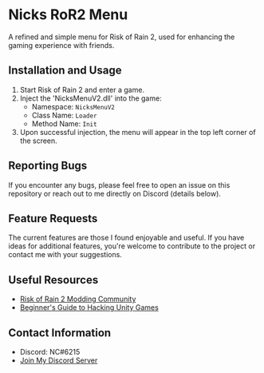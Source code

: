 # Nicks RoR2 Menu
A refined and simple menu for Risk of Rain 2, used for enhancing the gaming experience with friends.

## Installation and Usage
1. Start Risk of Rain 2 and enter a game.
2. Inject the 'NicksMenuV2.dll' into the game:
   - Namespace: `NicksMenuV2`
   - Class Name: `Loader`
   - Method Name: `Init`
3. Upon successful injection, the menu will appear in the top left corner of the screen.

## Reporting Bugs
If you encounter any bugs, please feel free to open an issue on this repository or reach out to me directly on Discord (details below).

## Feature Requests
The current features are those I found enjoyable and useful. If you have ideas for additional features, you're welcome to contribute to the project or contact me with your suggestions.

## Useful Resources
- [Risk of Rain 2 Modding Community](https://www.unknowncheats.me/forum/other-fps-games/328979-ror2-risk-rain2.html)
- [Beginner's Guide to Hacking Unity Games](https://www.unknowncheats.me/forum/unity/285864-beginners-guide-hacking-unity-games.html)

## Contact Information
- Discord: NC#6215
- [Join My Discord Server](https://discord.com/invite/EwQ5HGP)

